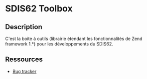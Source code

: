 # SDIS62 Toolbox

## Description

C'est la boite à outils (librairie étendant les fonctionnalités de Zend framework 1.*) pour les développements du SDIS62.

## Ressources

* [Bug tracker](https://github.com/SDIS62/toolbox/issues)